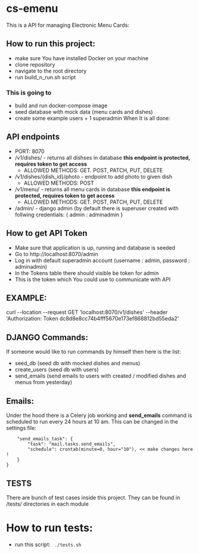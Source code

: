 # cs-emenu

This is a API for managing Electronic Menu Cards:

## How to run this project:
* make sure You have installed Docker on your machine
* clone repository
* navigate to the root directory
* run build_n_run.sh script
### This is going to
   * build and run docker-compose image
   * seed database with mock data (menu cards and dishes)
   * create some example users + 1 superadmin
When It is all done:
## API endpoints
* PORT: 8070
* /v1/dishes/ - returns all dishses in database **this endpoint is protected, requires token to get access**
  * ALLOWED METHODS: GET. POST, PATCH, PUT, DELETE
* /v1/dishes/{dish_id}/photo - endpoint to add photo to given dish
  * ALLOWED METHODS: POST
* /v1/menu/ - returns all menu cards in database **this endpoint is protected, requires token to get access**
  * ALLOWED METHODS: GET. POST, PATCH, PUT, DELETE
* /admin/ - django admin (by default there is superuser created with follwing credentials: { admin : adminadmin }

## How to get API Token
* Make sure that application is up, running and database is seeded
* Go to http://localhost:8070/admin
* Log in with default superadmin account (username : admin, password : adminadmin)
* In the Tokens table there should visible be token for admin
* This is the token which You could use to communicate with API

## EXAMPLE:
curl --location --request GET 'localhost:8070/v1/dishes' --header 'Authorization: Token dc8d8e8cc74b4fff5670e173ef868812bd55eda2'

## DJANGO Commands:
 If someone would like to run commands by himself then here is the list:
 - seed_db (seed db with mocked dishes and menus)
 - create_users (seed db with users)
 - send_emails (send emails to users with created / modified dishes and menus from yesterday)

## Emails:
Under the hood there is a Celery job working and **send_emails** command is scheduled to run every 24 hours at 10 am.
This can be changed in the settings file:
``` CELERY_BEAT_SCHEDULE = {
    "send_emails_task": {
        "task": "mail.tasks.send_emails",
        "schedule": crontab(minute=0, hour="10"), << make changes here !
    }
}
```

## TESTS
There are bunch of test cases inside this project. They can be found in /tests/ directories in each module
# How to run tests:
* run this script:
``` ./tests.sh```
